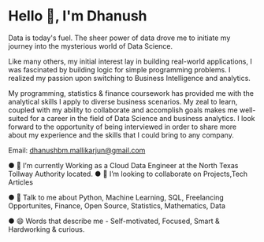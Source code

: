 # Hello 👋, I'm Dhanush

Data is today's fuel. The sheer power of data drove me to initiate my journey into the mysterious world of Data Science.

Like many others, my initial interest lay in building real-world applications, I was fascinated by building logic for simple programming problems. I realized my passion upon switching to Business Intelligence and analytics. 

My programming, statistics & finance coursework has provided me with the analytical skills I apply to diverse business scenarios. My zeal to learn, coupled with my ability to collaborate and accomplish goals makes me well-suited for a career in the field of Data Science and business analytics. I look forward to the opportunity of being interviewed in order to share more about my experience and the skills that I could bring to any company.

Email: dhanushbm.mallikarjun@gmail.com



● 🌱 I’m currently Working as a Cloud Data Engineer at the North Texas Tollway Authority located.
● 👯 I’m looking to collaborate on Projects,Tech Articles

● 💬 Talk to me about Python, Machine Learning, SQL, Freelancing Opportunites, Finance, Open Source, Statistics, Mathematics, Data

● 😄 Words that describe me - Self-motivated, Focused, Smart & Hardworking & curious.
